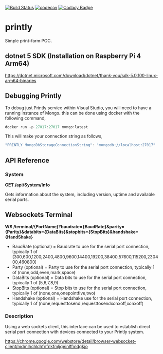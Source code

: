[![Build Status](https://travis-ci.org/devoctomy/printly.svg?branch=main)](https://travis-ci.org/devoctomy/printly)
[![codecov](https://codecov.io/gh/devoctomy/printly/branch/main/graph/badge.svg?token=1HHMS22045)](https://codecov.io/gh/devoctomy/printly)
[![Codacy Badge](https://app.codacy.com/project/badge/Grade/b20623c3dd714df698a87f4cd1020f5a)](https://www.codacy.com/gh/devoctomy/printly/dashboard?utm_source=github.com&amp;utm_medium=referral&amp;utm_content=devoctomy/printly&amp;utm_campaign=Badge_Grade)

# printly
Simple print-farm POC.

## dotnet 5 SDK (Installation on Raspberry Pi 4 Arm64)

https://dotnet.microsoft.com/download/dotnet/thank-you/sdk-5.0.100-linux-arm64-binaries

## Debugging Printly

To debug just Printly service within Visual Studio, you will need to have a running instance of Mongo.
this can be done using docker with the following command,

```powershell
docker run -p 27017:27017 mongo:latest
```

This will make your connection string as follows,

```javascript
"PRINTLY_MongoDbStorageConnectionString": "mongodb://localhost:27017"
```

## API Reference

### System

**GET /api/System/Info**

Gets information about the system, including version, uptime and available serial ports.

## Websockets Terminal

**WS /terminal/{PortName}?baudrate={BaudRate}&parity={Parity}&databits={DataBits}&stopbits={StopBits}&handshake={HandShake}**

- BaudRate (optional) = Baudrate to use for the serial port connection, typically 1 of (300,600,1200,2400,4800,9600,14400,19200,38400,57600,115200,230400,460800)
- Party (optional) = Party to use for the serial port connection, typically 1 of (none,odd,even,mark,space)
- DataBits (optional) = Data bits to use for the serial port connection, typically 1 of (5,6,7,8,9)
- StopBits (optional) = Stop bits to use for the serial port connection, typically 1 of (none,one,onepointfive,two)
- Handshake (optional) = Handshake use for the serial port connection, typically 1 of (none,requesttosend,requesttosendxonxoff,xonxoff)

### Description

Using a web sockets client, this interface can be used to establish direct serial port connection with devices connected to your Printly system.

https://chrome.google.com/webstore/detail/browser-websocket-client/mdmlhchldhfnfnkfmljgeinlffmdgkjo